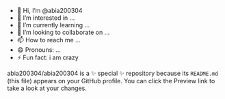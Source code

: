 - 👋 Hi, I’m @abia200304
- 👀 I’m interested in ...
- 🌱 I’m currently learning ...
- 💞️ I’m looking to collaborate on ...
- 📫 How to reach me ...
- 😄 Pronouns: ...
- ⚡ Fun fact: i am crazy


abia200304/abia200304 is a ✨ special ✨ repository because its `README.md` (this file) appears on your GitHub profile.
You can click the Preview link to take a look at your changes.

